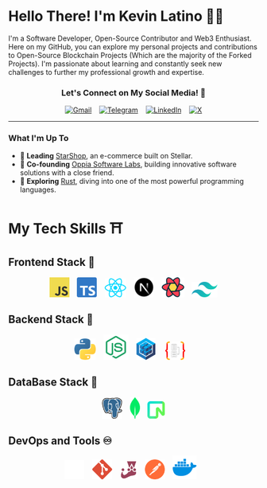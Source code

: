  # Hello There! I'm Kevin Latino 👋🏽

 <div align="left">

I'm a Software Developer, Open-Source Contributor and Web3 Enthusiast. Here on my GitHub, you can explore my personal projects and contributions to Open-Source Blockchain Projects (Which are the majority of the Forked Projects). I'm passionate about learning and constantly seek new challenges to further my professional growth and expertise.

</div>

<div align="center">

### Let's Connect on My Social Media!  👀

[![Gmail](https://img.shields.io/badge/Gmail-D14836?style=for-the-badge&logo=gmail&logoColor=white)](mailto:kevinlatino.kl@gmail.com)&nbsp;&nbsp;&nbsp;
[![Telegram](https://img.shields.io/badge/Telegram-2CA5E0?style=for-the-badge&logo=telegram&logoColor=white)](https://t.me/kevlatino)&nbsp;&nbsp;&nbsp;
[![LinkedIn](https://img.shields.io/badge/linkedin-%230077B5.svg?style=for-the-badge&logo=linkedin&logoColor=white)](https://www.linkedin.com/in/kevinlatino/)&nbsp;&nbsp;&nbsp;
[![X](https://img.shields.io/badge/X-%23000000.svg?style=for-the-badge&logo=X&logoColor=white)](https://twitter.com/@Kevs_jLM
)

---

</div>

### What I'm Up To

- 🚀 **Leading** [StarShop](https://github.com/StarShopCr), an e-commerce built on Stellar.
- 🤝 **Co-founding** [Oppia Software Labs](https://github.com/Oppia-Software-Labs), building innovative software solutions with a close friend.  
- 🦀 **Exploring** [Rust](https://github.com/rust-lang/rust), diving into one of the most powerful programming languages.  



 # My Tech Skills ⛩️

  ## Frontend Stack 🎨
 
<div align="center">

<img src="./Tech-Images/javascript.svg" width="40"/>&nbsp;&nbsp;&nbsp;
<img src="./Tech-Images/typescript.svg" width="40"/>&nbsp;&nbsp;&nbsp;
<img src="./Tech-Images/react.svg" width="43"/>&nbsp;&nbsp;&nbsp;
<img src="./Tech-Images/nextjs_icon_dark.svg" width="40"/>&nbsp;&nbsp;&nbsp;
<img src="./Tech-Images/reactquery.svg" width="45"/>&nbsp;&nbsp;&nbsp;
<img src="./Tech-Images/tailwindcss.svg" width="52"/>

</div>


  ## Backend Stack 🧬

<div align="center">
    <img src="./Tech-Images/python.svg"  width="43"/>&nbsp;&nbsp;&nbsp;
   <img src="./Tech-Images/node-js.svg"  width="51"/>&nbsp;&nbsp;&nbsp;
   <img src="./Tech-Images/sequelize.svg" width="38"/> &nbsp;&nbsp;&nbsp;
   <img src="./Tech-Images/typeorm.svg" width="40"/> &nbsp;&nbsp;&nbsp;
</div>



  ## DataBase Stack 🔑


  <div align="center" ">
    
  <img src="./Tech-Images/postgresql.svg"  width="40"/>&nbsp;&nbsp;&nbsp;
  <img src="./Tech-Images/mongodb.svg"  width="20"/>&nbsp;&nbsp;&nbsp;
  <img src="./Tech-Images/neon.svg"  width="35"/>

  </div>

  ## DevOps and Tools ♾️

<div align="center">
  
  <img src="./Tech-Images/github-dark.svg" width="40"/>&nbsp;&nbsp;&nbsp;
  <img src="./Tech-Images/git.svg" width="40"/>&nbsp;&nbsp;&nbsp;
  <img src="./Tech-Images/jest.svg" width="35"/>&nbsp;&nbsp;&nbsp;
  <img src="./Tech-Images/postman.svg" width="40"/>&nbsp;&nbsp;&nbsp;
  <img src="./Tech-Images/docker.svg" width="48"/>&nbsp;&nbsp;&nbsp;  
</div>
